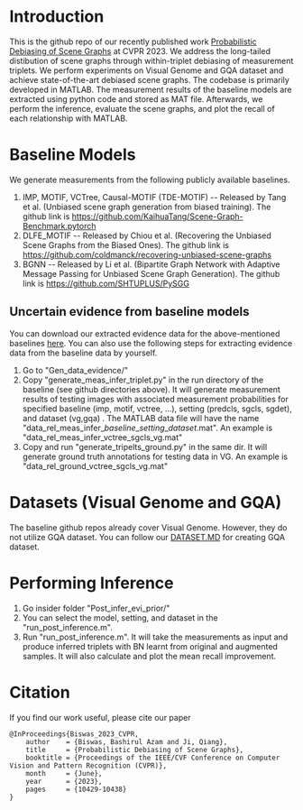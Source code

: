# Introduction

This is the github repo of our recently published work [Probabilistic Debiasing of Scene Graphs](https://openaccess.thecvf.com/content/CVPR2023/html/Biswas_Probabilistic_Debiasing_of_Scene_Graphs_CVPR_2023_paper.html) at CVPR 2023. We address the long-tailed distibution of scene graphs through within-triplet debiasing of measurement triplets. We perform experiments on Visual Genome and GQA dataset and achieve state-of-the-art debiased scene graphs. The codebase is primarily developed in MATLAB. The measurement results of the baseline models are extracted using python code and stored as MAT file. Afterwards, we perform the inference, evaluate the scene graphs, and plot the recall of each relationship with MATLAB. 

# Baseline Models

We generate measurements from the following publicly available baselines.
1. IMP, MOTIF, VCTree, Causal-MOTIF (TDE-MOTIF) -- Released by Tang et al. (Unbiased scene graph generation from biased training). The github link is https://github.com/KaihuaTang/Scene-Graph-Benchmark.pytorch
2. DLFE_MOTIF -- Released by Chiou et al. (Recovering the Unbiased Scene Graphs from the Biased Ones). The github link is https://github.com/coldmanck/recovering-unbiased-scene-graphs
3. BGNN -- Released by Li et al. (Bipartite Graph Network with Adaptive Message Passing for Unbiased Scene Graph Generation). The github link is https://github.com/SHTUPLUS/PySGG


## Uncertain evidence from baseline models

You can download our extracted evidence data for the above-mentioned baselines [here](https://rpi.box.com/s/r0uyi8eyyyj1334dubvfm905mcb92h7p). You can also use the following steps for extracting evidence data from the baseline data by yourself.  

1. Go to "Gen_data_evidence/" 
2. Copy "generate_meas_infer_triplet.py" in the run directory of the baseline (see github directories above). It will generate measurement results of testing images with associated measurement probabilities for specified baseline (imp, motif, vctree, ...), setting (predcls, sgcls, sgdet), and dataset (vg,gqa) . The MATLAB data file will have the name "data_rel_meas_infer_*baseline*\_*setting*\_*dataset*.mat". An example is "data_rel_meas_infer_vctree_sgcls_vg.mat"
3. Copy and run "generate_tripelts_ground.py" in the same dir. It will generate ground truth annotations for testing data in VG. An example is "data_rel_ground_vctree_sgcls_vg.mat" 

# Datasets (Visual Genome and GQA) 
The baseline github repos already cover Visual Genome. However, they do not utilize GQA dataset. You can follow our [DATASET.MD](https://github.com/bashirulazam/within-triplet-debias/blob/main/DATASET.md) for creating GQA dataset. 


<!---# Collecting original samples for learning BN  
## For Visual Genome 
1. Go inside folder "Gen_data_evidence_prior/Gen_data_prior/VG"
2. Run "generate_triplets_training_gt_org.py". It will generate MAT file ("data_rel_ground_training_vg.mat") of GT annotations for VG with the original training samples.

## For GQA
1. Go inside folder "Gen_data_evidence_prior/Gen_data_prior/GQA"
2. Run "generate_triplets_training_gt_org.py". It will generate MAT file ("data_rel_ground_training_GQA.mat") of GT annotations for GQA with the original training samples. 

# Collecting augmented samples for learning BN  
## For Visual Genome
1. Go inside folder "Gen_data_evidence_prior/Gen_data_prior/VG"
2. Run "generate_embeddings_for_triplets_vg.py' to generate embeddings of VG triplets and save as "embeddings_rel_val_vg.mat". 
3. Run "generate_triplets_training_gt_aug_vg.py". It will generate MAT file ("training_data_vg_emb.mat") of GT annotations for VG with the augmented training samples.

## For GQA
1. Go inside folder "Gen_data_evidence_prior/Gen_data_prior/GQA"
2. Run "generate_embeddings_for_triplets_GQA.py' to generate embeddings of GQA triplets and save as ""embeddings_rel_val_GQA.mat" 
3. Run "generate_triplets_training_gt_aug_GQA.py". It will generate MAT file ("training_data_GQA_emb.mat") of GT annotations for GQA with the augmented training samples.


# Learning BN with both original and augmentated samples
1. Go insider folder "Learn_Prior/"
2. Run "run_compute_prior.m" with  _dataset_ = {'vg', 'gqa'} and _method_ = {'org', 'aug'}. This will create four MAT files: (1) BN_priors_org_vg.mat, (2) BN_priors_aug_vg.mat, (3) BN_priors_org_gqa.mat, and (4) BN_priors_aug_gqa.mat. -->

# Performing Inference
1. Go insider folder "Post_infer_evi_prior/"
2. You can select the model, setting, and dataset in the "run_post_inference.m". 
3. Run "run_post_inference.m". It will take the measurements as input and produce inferred triplets with BN learnt from original and augmented samples. It will also calculate and plot the mean recall improvement. 

# Citation
If you find our work useful, please cite our paper

```
@InProceedings{Biswas_2023_CVPR,
    author    = {Biswas, Bashirul Azam and Ji, Qiang},
    title     = {Probabilistic Debiasing of Scene Graphs},
    booktitle = {Proceedings of the IEEE/CVF Conference on Computer Vision and Pattern Recognition (CVPR)},
    month     = {June},
    year      = {2023},
    pages     = {10429-10438}
}

```
